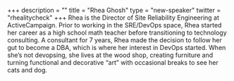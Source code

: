 +++
description = ""
title = "Rhea Ghosh"
type = "new-speaker"
twitter = "rhealitycheck"
+++
Rhea is the Director of Site Reliability Engineering at ActiveCampaign. Prior to working in the SRE/DevOps space, Rhea started her career as a high school math teacher before transitioning to technology consulting. A consultant for 7 years, Rhea made the decision to follow her gut to become a DBA, which is where her interest in DevOps started. When she’s not devopsing, she lives at the wood shop, creating furniture and turning functional and decorative “art” with occasional breaks to see her cats and dog.